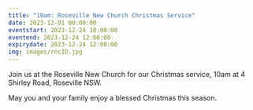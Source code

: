 ```yaml
---
title: "10am: Roseville New Church Christmas Service"
date: 2023-12-01 00:00:00
eventstart: 2023-12-24 10:00:00
eventend: 2023-12-24 12:00:00
expirydate: 2023-12-24 12:00:00
img: images/rncID.jpg
---
```


Join us at the Roseville New Church for our Christmas service, 10am at 4 Shirley Road, Roseville NSW.

May you and your family enjoy a blessed Christmas this season.